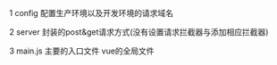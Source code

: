    1 config 配置生产环境以及开发环境的请求域名  
   
   2 server 封装的post&get请求方式(没有设置请求拦截器与添加相应拦截器)
   
   3 main.js 主要的入口文件 vue的全局文件 